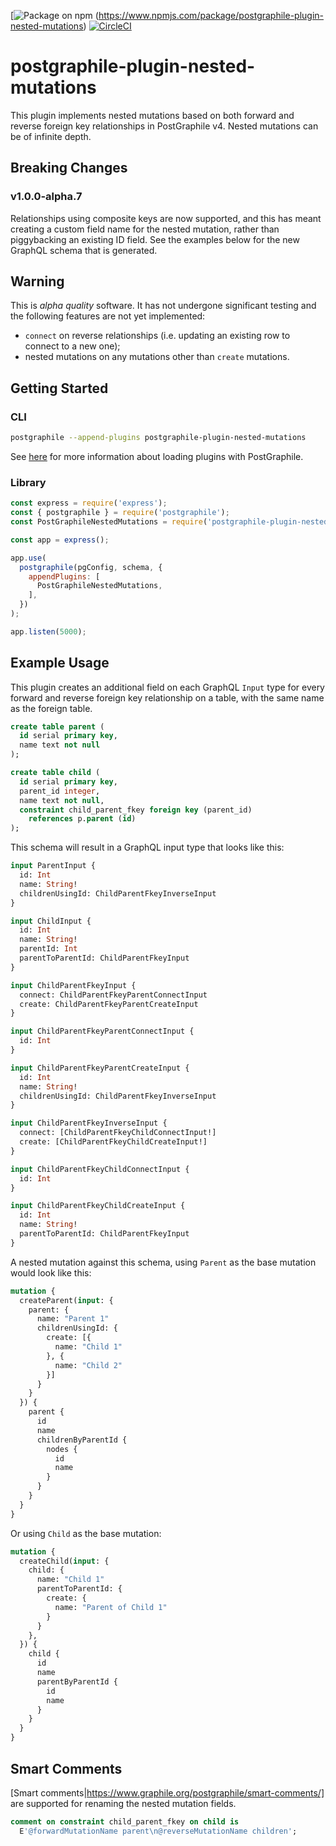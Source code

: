 [![Package on npm](https://img.shields.io/npm/v/postgraphile-plugin-nested-mutations.svg) (https://www.npmjs.com/package/postgraphile-plugin-nested-mutations) [![CircleCI](https://circleci.com/gh/mlipscombe/postgraphile-plugin-nested-mutations/tree/master.svg?style=svg)](https://circleci.com/gh/mlipscombe/postgraphile-plugin-nested-mutations/tree/master)

# postgraphile-plugin-nested-mutations
This plugin implements nested mutations based on both forward and reverse foreign
key relationships in PostGraphile v4.  Nested mutations can be of infinite depth.

## Breaking Changes

### v1.0.0-alpha.7

Relationships using composite keys are now supported, and this has meant creating
a custom field name for the nested mutation, rather than piggybacking an existing ID
field.  See the examples below for the new GraphQL schema that is generated.

## Warning
This is *alpha quality* software.  It has not undergone significant testing and 
the following features are not yet implemented:

 * `connect` on reverse relationships (i.e. updating an existing row to connect to a new one);
 * nested mutations on any mutations other than `create` mutations.

## Getting Started

### CLI

``` bash
postgraphile --append-plugins postgraphile-plugin-nested-mutations
```

See [here](https://www.graphile.org/postgraphile/extending/#loading-additional-plugins) for
more information about loading plugins with PostGraphile.

### Library

``` js
const express = require('express');
const { postgraphile } = require('postgraphile');
const PostGraphileNestedMutations = require('postgraphile-plugin-nested-mutations');

const app = express();

app.use(
  postgraphile(pgConfig, schema, {
    appendPlugins: [
      PostGraphileNestedMutations,
    ],
  })
);

app.listen(5000);
```

## Example Usage

This plugin creates an additional field on each GraphQL `Input` type for every forward
and reverse foreign key relationship on a table, with the same name as the foreign table.

``` sql
create table parent (
  id serial primary key,
  name text not null
);

create table child (
  id serial primary key,
  parent_id integer,
  name text not null,
  constraint child_parent_fkey foreign key (parent_id)
    references p.parent (id)
);
```

This schema will result in a GraphQL input type that looks like this:

``` graphql
input ParentInput {
  id: Int
  name: String!
  childrenUsingId: ChildParentFkeyInverseInput
}

input ChildInput {
  id: Int
  name: String!
  parentId: Int
  parentToParentId: ChildParentFkeyInput
}

input ChildParentFkeyInput {
  connect: ChildParentFkeyParentConnectInput
  create: ChildParentFkeyParentCreateInput
}

input ChildParentFkeyParentConnectInput {
  id: Int
}

input ChildParentFkeyParentCreateInput {
  id: Int
  name: String!
  childrenUsingId: ChildParentFkeyInverseInput
}

input ChildParentFkeyInverseInput {
  connect: [ChildParentFkeyChildConnectInput!]
  create: [ChildParentFkeyChildCreateInput!]
}

input ChildParentFkeyChildConnectInput {
  id: Int
}

input ChildParentFkeyChildCreateInput {
  id: Int
  name: String!
  parentToParentId: ChildParentFkeyInput
}
```

A nested mutation against this schema, using `Parent` as the base mutation
would look like this:

``` graphql
mutation {
  createParent(input: {
    parent: {
      name: "Parent 1"
      childrenUsingId: {
        create: [{
          name: "Child 1"
        }, {
          name: "Child 2"
        }]
      }
    }
  }) {
    parent {
      id
      name
      childrenByParentId {
        nodes {
          id
          name
        }
      }
    }
  }
}
```

Or using `Child` as the base mutation:

``` graphql
mutation {
  createChild(input: {
    child: {
      name: "Child 1"
      parentToParentId: {
        create: {
          name: "Parent of Child 1"
        }
      }
    },
  }) {
    child {
      id
      name
      parentByParentId {
        id
        name
      }
    }
  }
}
```

## Smart Comments

[Smart comments|https://www.graphile.org/postgraphile/smart-comments/] are supported for 
renaming the nested mutation fields.

```sql
comment on constraint child_parent_fkey on child is
  E'@forwardMutationName parent\n@reverseMutationName children';
```
